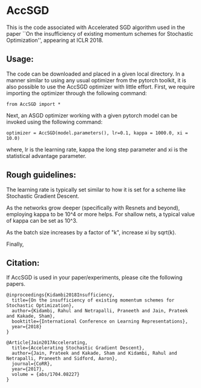 # AccSGD
This is the code associated with Accelerated SGD algorithm used in the paper ``On the insufficiency of existing momentum schemes for Stochastic Optimization'', appearing at ICLR 2018. 

## Usage:

The code can be downloaded and placed in a given local directory. In a manner similar to using any usual optimizer from the pytorch toolkit, it is also possible to use the AccSGD optimizer with little effort.
First, we require importing the optimizer through the following command:

```
from AccSGD import *
```

Next, an ASGD optimizer working with a given pytorch model can be invoked using the following command:

```
optimizer = AccSGD(model.parameters(), lr=0.1, kappa = 1000.0, xi = 10.0)
```

where, lr is the learning rate, kappa the long step parameter and xi is the statistical advantage parameter.

## Rough guidelines: 

The learning rate is typically set similar to how it is set for a scheme like Stochastic Gradient Descent.

As the networks grow deeper (specifically with Resnets and beyond), employing kappa to be 10^4 or more helps. For shallow nets, a typical value of kappa can be set as 10^3.

As the batch size increases by a factor of "k", increase xi by sqrt(k).

Finally, 

## Citation:

If AccSGD is used in your paper/experiments, please cite the following papers.

```
@inproceedings{Kidambi2018Insufficiency,
  title={On the insufficiency of existing momentum schemes for Stochastic Optimization},
  author={Kidambi, Rahul and Netrapalli, Praneeth and Jain, Prateek and Kakade, Sham},
  booktitle={International Conference on Learning Representations},
  year={2018}
}

@Article{Jain2017Accelerating,
  title={Accelerating Stochastic Gradient Descent},
  author={Jain, Prateek and Kakade, Sham and Kidambi, Rahul and Netrapalli, Praneeth and Sidford, Aaron},
  journal={CoRR},
  year={2017},
  volume = {abs/1704.08227}
}
```